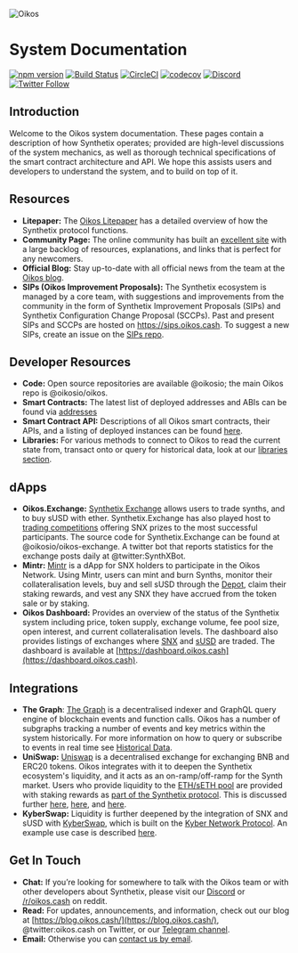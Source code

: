 ![Oikos](img/logos/oikos_text_logo.png)

# System Documentation

[![npm version](https://badge.fury.io/js/oikos.svg)](https://badge.fury.io/js/oikos)
[![Build Status](https://travis-ci.org/oikos-cash/oikos-bsc.svg?branch=master)](https://travis-ci.org/Oikosio/oikos)
[![CircleCI](https://circleci.com/gh/oikos-cash/oikos-bsc.svg?style=svg)](https://circleci.com/gh/Oikosio/oikos)
[![codecov](https://codecov.io/gh/oikos-cash/oikos-bsc/branch/develop/graph/badge.svg)](https://codecov.io/gh/Oikosio/oikos)
[![Discord](https://img.shields.io/discord/413890591840272394.svg?color=768AD4&label=discord&logo=https%3A%2F%2Fdiscordapp.com%2Fassets%2F8c9701b98ad4372b58f13fd9f65f966e.svg)](https://discordapp.com/channels/413890591840272394/)
[![Twitter Follow](https://img.shields.io/twitter/follow/oikos.cash.svg?label=oikos.cash&style=social)](https://twitter.com/oikos.cash)

## Introduction

Welcome to the Oikos system documentation. These pages contain a description of how Synthetix operates; provided are high-level discussions of the system mechanics, as well as thorough technical specifications of the smart contract architecture and API. We hope this assists users and developers to understand the system, and to build on top of it.

## Resources

- **Litepaper:** The [Oikos Litepaper](https://www.oikos.cash/uploads/oikos_litepaper.pdf) has a detailed overview of how the Synthetix protocol functions.
- **Community Page:** The online community has built an [excellent site](https://oikos.community/docs/resources) with a large backlog of resources, explanations, and links that is perfect for any newcomers.
- **Official Blog:** Stay up-to-date with all official news from the team at the [Oikos blog](https://blog.oikos.cash).
- **SIPs (Oikos Improvement Proposals):** The Synthetix ecosystem is managed by a core team, with suggestions and improvements from the community in the form of Synthetix Improvement Proposals (SIPs) and Synthetix Configuration Change Proposal (SCCPs). Past and present SIPs and SCCPs are hosted on https://sips.oikos.cash. To suggest a new SIPs, create an issue on the [SIPs repo](https://github.com/oikosio/SIPs/issues).

## Developer Resources

- **Code:** Open source repositories are available @oikosio; the main Oikos repo is @oikosio/oikos.
- **Smart Contracts:** The latest list of deployed addresses and ABIs can be found via [addresses](addresses)
- **Smart Contract API:** Descriptions of all Oikos smart contracts, their APIs, and a listing of deployed instances can be found [here](contracts).
- **Libraries:** For various methods to connect to Oikos to read the current state from, transact onto or query for historical data, look at our [libraries section](libraries/index.md).

## dApps

- **Oikos.Exchange:** [Synthetix Exchange](https://www.oikos.cash/products/exchange) allows users to trade synths, and to buy sUSD with ether. Synthetix.Exchange has also played host to [trading competitions](https://blog.oikos.cash/oikos-exchange-trading-competition-v3/) offering SNX prizes to the most successful participants. The source code for Synthetix.Exchange can be found at @oikosio/oikos-exchange. A twitter bot that reports statistics for the exchange posts daily at @twitter:SynthXBot.
- **Mintr:** [Mintr](https://www.oikos.cash/products/mintr) is a dApp for SNX holders to participate in the Oikos Network. Using Mintr, users can mint and burn Synths, monitor their collateralisation levels, buy and sell sUSD through the [Depot](contracts/Depot.md), claim their staking rewards, and vest any SNX they have accrued from the token sale or by staking.
- **Oikos Dashboard:** Provides an overview of the status of the Synthetix system including price, token supply, exchange volume, fee pool size, open interest, and current collateralisation levels. The dashboard also provides listings of exchanges where [SNX](https://dashboard.oikos.cash/buy-snx) and [sUSD](https://dashboard.oikos.cash/buy-susd) are traded. The dashboard is available at [https://dashboard.oikos.cash](https://dashboard.oikos.cash).

## Integrations

- **The Graph**: [The Graph](http://thegraph.com/) is a decentralised indexer and GraphQL query engine of blockchain events and function calls. Oikos has a number of subgraphs tracking a number of events and key metrics within the system historically. For more information on how to query or subscribe to events in real time see [Historical Data](historical-data.md).
- **UniSwap:** [Uniswap](https://uniswap.io/) is a decentralised exchange for exchanging BNB and ERC20 tokens. Oikos integrates with it to deepen the Synthetix ecosystem's liquidity, and it acts as an on-ramp/off-ramp for the Synth market. Users who provide liquidity to the [ETH/sETH pool](https://uniswap.exchange/swap/0x42456D7084eacF4083f1140d3229471bbA2949A8) are provided with staking rewards as [part of the Synthetix protocol](https://sips.oikos.cash/sips/sip-8). This is discussed further [here](https://blog.oikos.cash/uniswap-sbnb-pool-incentives/), [here](https://blog.oikos.cash/snx-arbitrage-pool/), and [here](https://blog.oikos.cash/new-uniswap-seth-lp-reward-system/).
- **KyberSwap:** Liquidity is further deepened by the integration of SNX and sUSD with [KyberSwap](https://kyberswap.com/swap/eth-snx), which is built on the [Kyber Network Protocol](https://kyber.network/). An example use case is described [here](https://blog.oikos.cash/snx-liquidity-has-been-added-to-kyberswap/).

## Get In Touch

- **Chat:** If you’re looking for somewhere to talk with the Oikos team or with other developers about Synthetix, please visit our [Discord](https://discordapp.com/invite/AEdUHzt) or [/r/oikos.cash](https://reddit.com/r/oikos.cash) on reddit.
- **Read:** For updates, announcements, and information, check out our blog at [https://blog.oikos.cash/](https://blog.oikos.cash/), @twitter:oikos.cash on Twitter, or our [Telegram channel](https://t.me/havven_news).
- **Email:** Otherwise you can [contact us by email](https://www.oikos.cash/contact-us).
